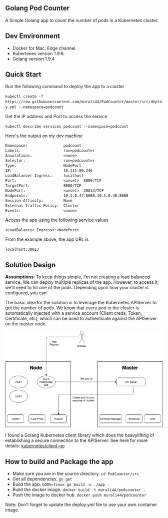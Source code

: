 ## Golang Pod Counter

A Simple Golang app to count the number of pods in a Kubernetes cluster.


## Dev Environment

* Docker for Mac; Edge channel.
* Kubertenes version 1.9.6.
* Golang version 1.9.4

## Quick Start

Run the following command to deploy the app to a cluster

`kubectl create -f https://raw.githubusercontent.com/murali44/PodCounter/master/src/deploy.yml --namespace=podcount`

Get the IP address and Port to access the service

`kubectl describe services podcount --namespace=podcount`

Here's the output on my dev machine

```Name:                     podcount
Namespace:                podcount
Labels:                   run=podcounter
Annotations:              <none>
Selector:                 run=podcounter
Type:                     NodePort
IP:                       10.111.89.246
LoadBalancer Ingress:     localhost
Port:                     <unset>  8080/TCP
TargetPort:               8080/TCP
NodePort:                 <unset>  30813/TCP
Endpoints:                10.1.0.47:8080,10.1.0.48:8080
Session Affinity:         None
External Traffic Policy:  Cluster
Events:                   <none>
```

Access the app using the following service values

`<LoadBalancer Ingress>:<NodePort>`

From the example above, the app URL is

`localhost:30813`





## Solution Design
**Assumptions**: To keep things simple, I'm not creating a load balanced service. We can deploy multiple replicas of the app. However, to access it, we'll need to hit one of the pods. Depending upon how your cluster is configured, you can 

The basic idea for the solution is to leverage the Kubernetes APIServer to get the number of pods.
We know that every pod in the cluster is automatically injected with a service account (Client creds, Token, Certificate, etc), which can be used to authenticate against the APIServer on the master node. 

![PodCounterArchitecture](https://github.com/murali44/PodCounter/blob/master/PodCounter.jpg)

I found a Golang Kubernetes client library which does the heavylifting of establishing a secure connection to the APIServer. See here for more details: [kubernetes/client-go](https://github.com/kubernetes/client-go)

## How to build and Package the app

* Make sure you are in the source directory.
    `cd PodCounter/src`
* Get all dependencies.
    `go get`
* Build the app.
    `GOOS=linux go build -o ./app .`
* Build the docker image.
    `docker build -t murali44/podcounter .`
* Push the image to docker hub.
    `docker push murali44/podcounter`

Note: Don't forget to update the deploy.yml file to use your own container image.